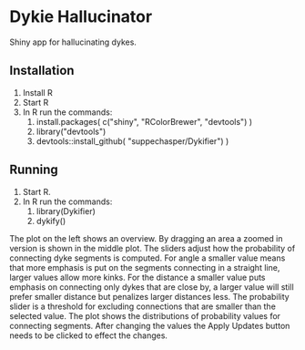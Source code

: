 # Dykie Hallucinator
Shiny app for hallucinating dykes.


## Installation ##

1. Install R
2. Start R
3. In R run the commands:
    1. install.packages( c("shiny", "RColorBrewer", "devtools") )
    2. library("devtools")
    3. devtools::install_github( "suppechasper/Dykifier") )
     
    
## Running ##

1. Start R.
2. In R run the commands:
   1. library(Dykifier)
   2. dykify()


The plot on the left shows an overview. By dragging an area a zoomed in version
is shown in the middle plot.  The sliders adjust how the probability of
connecting dyke segments is computed.  For angle a smaller value means that
more emphasis is put on the segments connecting in a straight line, larger
values allow more kinks. For the distance a smaller value puts emphasis on
connecting only dykes that are close by, a larger value will still prefer
smaller distance but penalizes larger distances less.  The probability slider
is a threshold for excluding connections that are smaller than the selected
value. The plot shows the distributions of probability values for connecting
segments.
After changing the values the Apply Updates button needs to be clicked to effect the changes.

